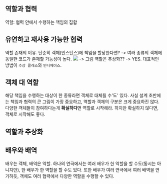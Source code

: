 ## 역할과 협력
역할: 협력 안에서 수행하는 책임의 집합

## 유연하고 재사용 가능한 협력
역할 존재의 이유.
단순히 객체(인스턴스)에 책임을 할당한다면?
-> 여러 종류의 객체에 동일한 코드가 존재할 가능성이 높다.
![](스크린샷%202025-07-19%20오후%206.24.48.png)
-> 그럼 역할은 추상화?? -> YES. 대표적인 방법이 `추상 클래스`와 `인터페이스`.

## 객체 대 역할
해당 책임을 수행하는 대상이 한 종류라면 객체로 대체될 수'도' 있다.
사실 설계 초반에는 책임과 협력의 큰 그림이 가장 중요하고, 역할과 객체의 구분은 크게 중요하진 않다.
다양한 객체들이 참여하다는게 **확실하다**면 역할로 시작해라. 하지만 확실하지 않다면, 객체로 시작해도 좋다.

## 역할과 추상화


## 배우와 배역
배우는 객체, 배역은 역할.
하나의 연극에서는 여러 배우가 한 역할을 할 수도(동시는 아니지만), 한 배우가 한 역할을 할 수도 있다.
또한 배우가 여러 연극에서 여러 배역을 연기하듯, 객체도 여러 협력에서 다양한 역할을 수행할 수 있다.